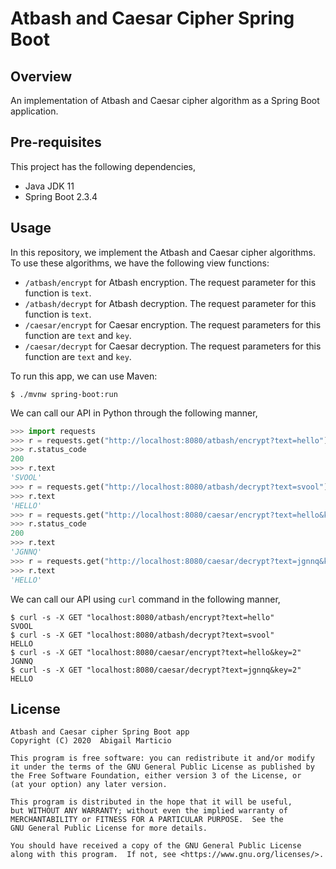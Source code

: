 # Atbash and Caesar Cipher Spring Boot

## Overview

An implementation of Atbash and Caesar cipher algorithm as a Spring Boot application.

## Pre-requisites

This project has the following dependencies,

* Java JDK 11
* Spring Boot 2.3.4

## Usage

In this repository, we implement the Atbash and Caesar cipher algorithms. To use these algorithms, we have the following view functions:

* `/atbash/encrypt` for Atbash encryption. The request parameter for this function is `text`.
* `/atbash/decrypt` for Atbash decryption. The request parameter for this function is `text`.
* `/caesar/encrypt` for Caesar encryption. The request parameters for this function are `text` and `key`.
* `/caesar/decrypt` for Caesar decryption. The request parameters for this function are `text` and `key`.

To run this app, we can use Maven:

```buildoutcfg
$ ./mvnw spring-boot:run
```

We can call our API in Python through the following manner,

```python
>>> import requests
>>> r = requests.get("http://localhost:8080/atbash/encrypt?text=hello")
>>> r.status_code
200
>>> r.text
'SVOOL'
>>> r = requests.get("http://localhost:8080/atbash/decrypt?text=svool")
>>> r.text
'HELLO'
>>> r = requests.get("http://localhost:8080/caesar/encrypt?text=hello&key=2")
>>> r.status_code
200
>>> r.text
'JGNNQ'
>>> r = requests.get("http://localhost:8080/caesar/decrypt?text=jgnnq&key=2")
>>> r.text
'HELLO'
```

We can call our API using `curl` command in the following manner,

```buildoutcfg
$ curl -s -X GET "localhost:8080/atbash/encrypt?text=hello"
SVOOL
$ curl -s -X GET "localhost:8080/atbash/decrypt?text=svool"
HELLO
$ curl -s -X GET "localhost:8080/caesar/encrypt?text=hello&key=2"
JGNNQ
$ curl -s -X GET "localhost:8080/caesar/decrypt?text=jgnnq&key=2"
HELLO
```

## License

```
Atbash and Caesar cipher Spring Boot app
Copyright (C) 2020  Abigail Marticio

This program is free software: you can redistribute it and/or modify
it under the terms of the GNU General Public License as published by
the Free Software Foundation, either version 3 of the License, or
(at your option) any later version.

This program is distributed in the hope that it will be useful,
but WITHOUT ANY WARRANTY; without even the implied warranty of
MERCHANTABILITY or FITNESS FOR A PARTICULAR PURPOSE.  See the
GNU General Public License for more details.

You should have received a copy of the GNU General Public License
along with this program.  If not, see <https://www.gnu.org/licenses/>.
```